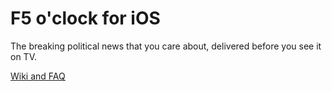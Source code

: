 # F5 o'clock for iOS
The breaking political news that you care about, delivered before you see it on TV.

[Wiki and FAQ](https://github.com/dyountmusic/f5oclock-iOS/wiki)
